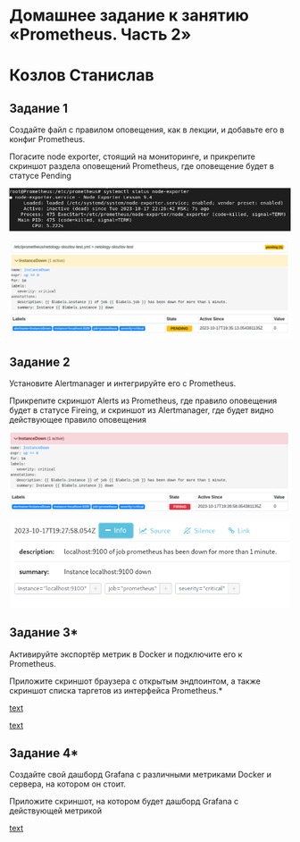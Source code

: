 # Домашнее задание к занятию «Prometheus. Часть 2»

# Козлов Станислав

## Задание 1

Создайте файл с правилом оповещения, как в лекции, и добавьте его в конфиг Prometheus.

Погасите node exporter, стоящий на мониторинге, и прикрепите скриншот раздела оповещений Prometheus, где оповещение будет в статусе Pending

![text](https://github.com/stkv1/prometheus-02/blob/main/img/17.PNG)

![text](https://github.com/stkv1/prometheus-02/blob/main/img/21.PNG)

## Задание 2

Установите Alertmanager и интегрируйте его с Prometheus.

Прикрепите скриншот Alerts из Prometheus, где правило оповещения будет в статусе Fireing, и скриншот из Alertmanager, где будет видно действующее правило оповещения

![text](https://github.com/stkv1/prometheus-02/blob/main/img/19.PNG)

![text](https://github.com/stkv1/prometheus-02/blob/main/img/20.PNG)

## Задание 3*

Активируйте экспортёр метрик в Docker и подключите его к Prometheus.

Приложите скриншот браузера с открытым эндпоинтом, а также скриншот списка таргетов из интерфейса Prometheus.*

[text](https://github.com/stkv1/prometheus-02/blob/main/img/31.PNG)

[text](https://github.com/stkv1/prometheus-02/blob/main/img/32.PNG)

## Задание 4*

Создайте свой дашборд Grafana с различными метриками Docker и сервера, на котором он стоит.

Приложите скриншот, на котором будет дашборд Grafana с действующей метрикой

[text](https://github.com/stkv1/prometheus-02/blob/main/img/43.PNG)